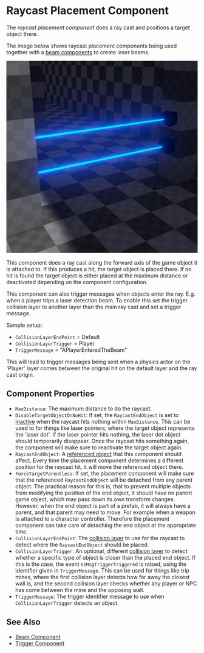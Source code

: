 # Raycast Placement Component

The *raycast placement component* does a ray cast and positions a target object there.

The image below shows raycast placement components being used together with a [beam components](../effects/beam-component.md) to create laser beams.

![Laser Beam](../effects/media/beam.jpg)

This component does a ray cast along the forward axis of the game object it is attached to. If this produces a hit, the target object is placed there. If no hit is found the target object is either placed at the maximum distance or deactivated depending on the component configuration.

This component can also trigger messages when objects enter the ray. E.g. when a player trips a laser detection beam.
To enable this set the trigger collision layer to another layer than the main ray cast and set a trigger message.

Sample setup:

* `CollisionLayerEndPoint` = Default
* `CollisionLayerTrigger` = Player
* `TriggerMessage` = "APlayerEnteredTheBeam"

This will lead to trigger messages being sent when a physics actor on the 'Player' layer comes between
the original hit on the default layer and the ray cast origin.

## Component Properties

* `MaxDistance`: The maximum distance to do the raycast.
* `DisableTargetObjectOnNoHit`: If set, the `RaycastEndObject` is set to [inactive](../runtime/world/game-objects.md#active-flag) when the raycast hits nothing within `MaxDistance`. This can be used to for things like laser pointers, where the target object represents the 'laser dot'. If the laser pointer hits nothing, the laser dot object should temporarily disappear. Once the raycast hits something again, the component will make sure to reactivate the target object again.
* `RaycastEndObject`: A [referenced object](../scenes/object-references.md) that this component should affect. Every time the placement component determines a different position for the raycast hit, it will move the referenced object there.
* `ForceTargetParentless`: If set, the placement component will make sure that the referenced `RaycastEndObject` will be detached from any parent object. The practical reason for this is, that to prevent multiple objects from modifying the position of the end object, it should have no parent game object, which may pass down its own transform changes. However, when the end object is part of a prefab, it will always have a parent, and that parent may need to move. For example when a weapon is attached to a character controller. Therefore the placement component can take care of detaching the end object at the appropriate time.
* `CollisionLayerEndPoint`: The [collision layer](../physics/jolt/collision-shapes/jolt-collision-layers.md) to use for the raycast to detect where the `RaycastEndObject` should be placed.
* `CollisionLayerTrigger`: An optional, different [collision layer](../physics/jolt/collision-shapes/jolt-collision-layers.md) to detect whether a specific type of object is closer than the placed end object. If this is the case, the event `ezMsgTriggerTriggered` is raised, using the identifier given in `TriggerMessage`. This can be used for things like trip mines, where the first collision layer detects how far away the closest wall is, and the second collision layer checks whether any player or NPC has come between the mine and the opposing wall.
* `TriggerMessage`: The trigger identifier message to use when `CollisionLayerTrigger` detects an object.

## See Also


* [Beam Component](../effects/beam-component.md)
* [Trigger Component](../physics/jolt/actors/jolt-trigger-component.md)
